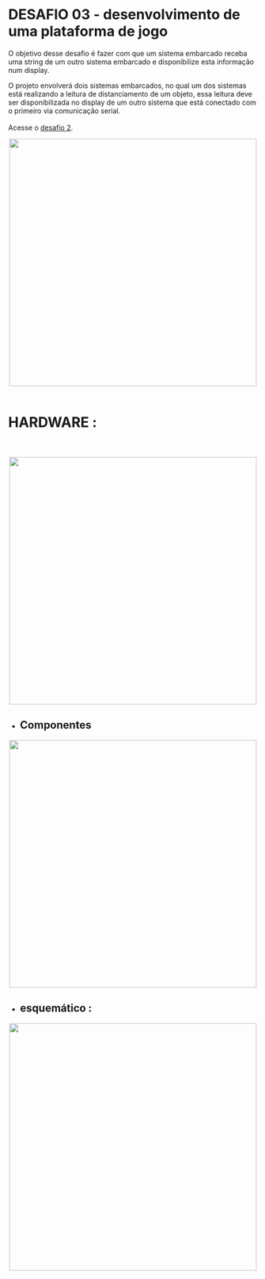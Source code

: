 # **DESAFIO 03 - desenvolvimento de uma plataforma de jogo**
 
O objetivo desse desafio é fazer com que um sistema embarcado receba uma string de um outro sistema embarcado e disponibilize esta informação num display.

O projeto envolverá dois sistemas embarcados, no qual um dos sistemas está realizando a leitura de distanciamento de um objeto, essa leitura deve ser disponibilizada no display de um outro sistema que está conectado com o primeiro via comunicação serial.
<br/>
<br/>
Acesse o [desafio 2](https://www.tinkercad.com/things/7rxjiAGjmyg-desafio-03-sist-embarcados/editel?sharecode=aEA1r1uhOvTOz76HlKjHzsmui2sIZZILya43ItDnJtU).

 <div align="center">
<img src="https://user-images.githubusercontent.com/99812296/165872665-fcb8af8b-6a28-4b8c-a027-774639fcc029.png" width="500"/>
</div>

<br/>

# **HARDWARE** :

<br/>
<br/>

<div align="center">
<img src="https://user-images.githubusercontent.com/99812296/165871446-b368f0df-e81d-440b-8ff5-2a61fcd34921.png" width="500"/>
</div>

- ## **Componentes**

<div align="center">
<img src="https://user-images.githubusercontent.com/99812296/165872214-5c897a03-1622-41a5-aa97-29c23e3dbeee.png" width="500"/>
</div>
 
 - ## **esquemático** :

<div align="center">
<img src="https://user-images.githubusercontent.com/99812296/165873452-3f48a92b-4979-424b-b482-9007e53e4622.png" width="500"/>
</div>
<br/>
